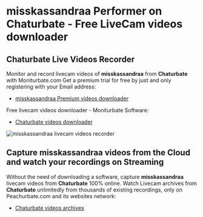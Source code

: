 # misskassandraa Performer on Chaturbate - Free LiveCam videos downloader

## Chaturbate Live Videos Recorder

Monitor and record livecam videos of **misskassandraa** from **Chaturbate** with Moniturbate.com
Get a premium trial for free by just and only registering with your Email address:
* [misskassandraa Premium videos downloader](https://moniturbate.com/request-demo-licence-key.html)

Free livecam videos downloader - Moniturbate Software:
* [Chaturbate videos downloader](https://moniturbate.com/moniturbate-download-software.html)

![misskassandraa livecam videos recorder](https://peachurnet.com/templates/moniturbate-software.png)


## Capture misskassandraa videos from the Cloud and watch your recordings on Streaming

Without the need of downloading a software, capture **misskassandraa** livecam videos from **Chaturbate** 100% online.
Watch Livecam archives from **Chaturbate** unlimitedly from thousands of existing recordings, only on Peachurbate.com and its websites network:
* [Chaturbate videos archives](https://peachurnet.com/)
